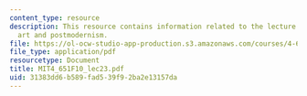 ```yaml
---
content_type: resource
description: This resource contains information related to the lecture 80's political
  art and postmodernism.
file: https://ol-ocw-studio-app-production.s3.amazonaws.com/courses/4-651-art-since-1940-fall-2010/31383dd6b589fad539f92ba2e13157da_MIT4_651F10_lec23.pdf
file_type: application/pdf
resourcetype: Document
title: MIT4_651F10_lec23.pdf
uid: 31383dd6-b589-fad5-39f9-2ba2e13157da
---
```

